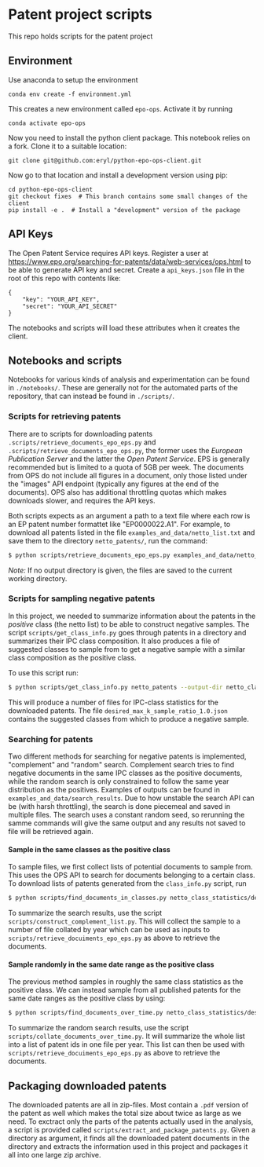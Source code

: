 # Patent project scripts

This repo holds scripts for the patent project

## Environment
Use anaconda to setup the environment

`conda env create -f environment.yml`

This creates a new environment called `epo-ops`. Activate it by running

`conda activate epo-ops`

Now you need to install the python client package. This notebook relies on a fork. Clone it to a suitable location:

`git clone git@github.com:eryl/python-epo-ops-client.git`

Now go to that location and install a development version using pip:

```
cd python-epo-ops-client
git checkout fixes  # This branch contains some small changes of the client
pip install -e .  # Install a "development" version of the package
```

## API Keys
The Open Patent Service requires API keys. Register a user at https://www.epo.org/searching-for-patents/data/web-services/ops.html to be able to generate API key and secret. Create a `api_keys.json` file in the root of this repo with contents like:

```
{
	"key": "YOUR_API_KEY",
	"secret": "YOUR_API_SECRET"
}
```

The notebooks and scripts will load these attributes when it creates the client. 

## Notebooks and scripts

Notebooks for various kinds of analysis and experimentation can be found in `./notebooks/`. These are generally not for the automated parts of the repository, that can instead be found in `./scripts/`.

### Scripts for retrieving patents
There are to scripts for downloading patents `.scripts/retrieve_documents_epo_eps.py` and `.scripts/retrieve_documents_epo_ops.py`, the former uses the _European Publication Server_ and the latter the _Open Patent Service_. EPS is generally recommended but is limited to a quota of 5GB per week. The documents from OPS do not include all figures in a document, only those listed under the "images" API endpoint (typically any figures at the end of the documents). OPS also has additional throttling quotas which makes downloads slower, and requires the API keys.

Both scripts expects as an argument a path to a text file where each row is an EP patent number formattet like "EP0000022.A1". For example, to download all patents listed in the file `examples_and_data/netto_list.txt` and save them to the directory `netto_patents/`, run the command:

```bash
$ python scripts/retrieve_documents_epo_eps.py examples_and_data/netto_list.txt --output-dir netto_patents
```

*Note:* If no output directory is given, the files are saved to the current working directory.

### Scripts for sampling negative patents
In this project, we needed to summarize information about the patents in the _positive_ class (the netto list) to be able to construct negative samples. The script `scripts/get_class_info.py` goes through patents in a directory and summarizes their IPC class composition. It also produces a file of suggested classes to sample from to get a negative sample with a similar class composition as the positive class.

To use this script run:

```bash
$ python scripts/get_class_info.py netto_patents --output-dir netto_class_statistics
```

This will produce a number of files for IPC-class statistics for the downloaded patents. The file `desired_max_k_sample_ratio_1.0.json` contains the suggested classes from which to produce a negative sample.


### Searching for patents
Two different methods for searching for negative patents is implemented, "complement" and "random" search. Complement search tries to find negative documents in the same IPC classes as the positive documents, while the random search is only constrained to follow the same year distribution as the positives. Examples of outputs can be found in `examples_and_data/search_results`. Due to how unstable the search API can be (with harsh throttling), the search is done piecemeal and saved in multiple files. The search uses a constant random seed, so rerunning the samme commands will give the same output and any results not saved to file will be retrieved again.

#### Sample in the same classes as the positive class

To sample files, we first collect lists of potential documents to sample from. This uses the OPS API to search for documents belonging to a certain class. To download lists of patents generated from the `class_info.py` script, run

```bash
$ python scripts/find_documents_in_classes.py netto_class_statistics/desired_max_k_sample_ratio_1.json --output-dir complement_document_lists
```
To  summarize the search results, use the script `scripts/construct_complement_list.py`. This will collect the sample to a number of file collated by year which can be used as inputs to `scripts/retrieve_docuiments_epo_eps.py` as above to retrieve the documents.

#### Sample randomly in the same date range as the positive class
The previous method samples in roughly the same class statistics as the positive class. We can instead sample from all published patents for the same date ranges as the positive class by using:

```bash
$ python scripts/find_documents_over_time.py netto_class_statistics/desired_max_k_sample_ratio_1.json --output-dir random_document_lists
```

To summarize the random search results, use the script `scripts/collate_documents_over_time.py`. It will summarize the whole list into a list of patent ids in one file per year. This list can then be used with `scripts/retrieve_docuiments_epo_eps.py` as above to retrieve the documents.

## Packaging downloaded patents
The downloaded patents are all in zip-files. Most contain a `.pdf` version of the patent as well which makes the total size about twice as large as we need. To exctract only the parts of the patents actually used in the analysis, a script is provided called `scripts/extract_and_package_patents.py`. Given a directory as argument, it finds all the downloaded patent documents in the directory and extracts the information used in this project and packages it all into one large zip archive.


